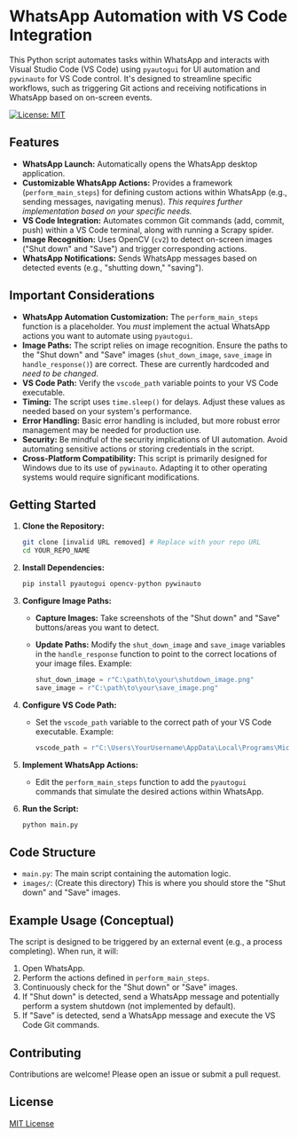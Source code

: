 # WhatsApp Automation with VS Code Integration

This Python script automates tasks within WhatsApp and interacts with Visual Studio Code (VS Code) using `pyautogui` for UI automation and `pywinauto` for VS Code control. It's designed to streamline specific workflows, such as triggering Git actions and receiving notifications in WhatsApp based on on-screen events.

[![License: MIT](https://img.shields.io/badge/License-MIT-yellow.svg)](LICENSE)

## Features

*   **WhatsApp Launch:** Automatically opens the WhatsApp desktop application.
*   **Customizable WhatsApp Actions:** Provides a framework (`perform_main_steps`) for defining custom actions within WhatsApp (e.g., sending messages, navigating menus). *This requires further implementation based on your specific needs.*
*   **VS Code Integration:** Automates common Git commands (add, commit, push) within a VS Code terminal, along with running a Scrapy spider.
*   **Image Recognition:** Uses OpenCV (`cv2`) to detect on-screen images ("Shut down" and "Save") and trigger corresponding actions.
*   **WhatsApp Notifications:** Sends WhatsApp messages based on detected events (e.g., "shutting down," "saving").

## Important Considerations

*   **WhatsApp Automation Customization:** The `perform_main_steps` function is a placeholder. You *must* implement the actual WhatsApp actions you want to automate using `pyautogui`.
*   **Image Paths:** The script relies on image recognition. Ensure the paths to the "Shut down" and "Save" images (`shut_down_image`, `save_image` in `handle_response()`) are correct. These are currently hardcoded and *need to be changed*.
*   **VS Code Path:** Verify the `vscode_path` variable points to your VS Code executable.
*   **Timing:** The script uses `time.sleep()` for delays. Adjust these values as needed based on your system's performance.
*   **Error Handling:** Basic error handling is included, but more robust error management may be needed for production use.
*   **Security:** Be mindful of the security implications of UI automation. Avoid automating sensitive actions or storing credentials in the script.
*   **Cross-Platform Compatibility:** This script is primarily designed for Windows due to its use of `pywinauto`. Adapting it to other operating systems would require significant modifications.

## Getting Started

1.  **Clone the Repository:**

    ```bash
    git clone [invalid URL removed] # Replace with your repo URL
    cd YOUR_REPO_NAME
    ```

2.  **Install Dependencies:**

    ```bash
    pip install pyautogui opencv-python pywinauto
    ```

3.  **Configure Image Paths:**

    *   **Capture Images:** Take screenshots of the "Shut down" and "Save" buttons/areas you want to detect.
    *   **Update Paths:** Modify the `shut_down_image` and `save_image` variables in the `handle_response` function to point to the correct locations of your image files. Example:

        ```python
        shut_down_image = r"C:\path\to\your\shutdown_image.png"
        save_image = r"C:\path\to\your\save_image.png"
        ```

4.  **Configure VS Code Path:**

    *   Set the `vscode_path` variable to the correct path of your VS Code executable. Example:

        ```python
        vscode_path = r"C:\Users\YourUsername\AppData\Local\Programs\Microsoft VS Code\Code.exe"
        ```

5.  **Implement WhatsApp Actions:**

    *   Edit the `perform_main_steps` function to add the `pyautogui` commands that simulate the desired actions within WhatsApp.

6.  **Run the Script:**

    ```bash
    python main.py
    ```

## Code Structure

*   `main.py`: The main script containing the automation logic.
*   `images/`: (Create this directory) This is where you should store the "Shut down" and "Save" images.

## Example Usage (Conceptual)

The script is designed to be triggered by an external event (e.g., a process completing). When run, it will:

1.  Open WhatsApp.
2.  Perform the actions defined in `perform_main_steps`.
3.  Continuously check for the "Shut down" or "Save" images.
4.  If "Shut down" is detected, send a WhatsApp message and potentially perform a system shutdown (not implemented by default).
5.  If "Save" is detected, send a WhatsApp message and execute the VS Code Git commands.

## Contributing

Contributions are welcome! Please open an issue or submit a pull request.

## License

[MIT License](LICENSE)
